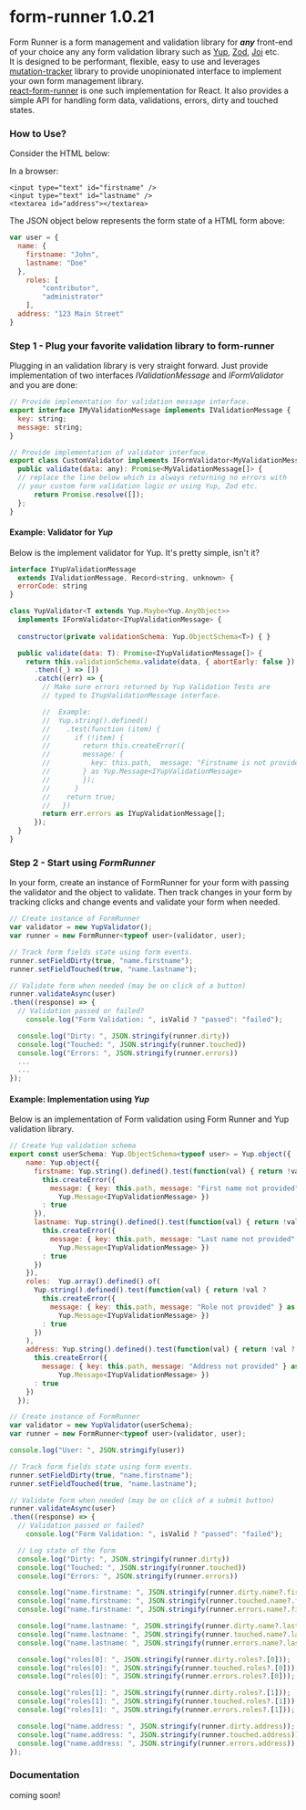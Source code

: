 # form-runner 1.0.21
Form Runner is a form management and validation library for ***any*** front-end of your choice any any form validation library such as [Yup](https://github.com/jquense/yup), [Zod](https://github.com/colinhacks/zod), [Joi](https://github.com/hapijs/joi) etc.  
It is designed to be performant, flexible, easy to use and leverages [mutation-tracker](https://www.npmjs.com/package/mutation-tracker) library to provide unopinionated interface to implement your own form management library.  
[react-form-runner](https://github.com/callmeyaz/react-form-runner) is one such implementation for React. It also provides a simple API for handling form data, validations, errors, dirty and touched states.



### How to Use?

Consider the HTML below:

In a browser:
```browser
<input type="text" id="firstname" />
<input type="text" id="lastname" />
<textarea id="address"></textarea>
```
The JSON object below represents the form state of a HTML form above:
```javascript
var user = {
  name: {
    firstname: "John",
    lastname: "Doe"
  },
    roles: [
        "contributor",
        "administrator"
    ],
  address: "123 Main Street"
}
```

### Step 1 - Plug your favorite validation library to form-runner
Plugging in an validation library is very straight forward. Just provide implementation of two interfaces *IValidationMessage* and *IFormValidator* and you are done:

```javascript
// Provide implementation for validation message interface.
export interface IMyValidationMessage implements IValidationMessage {
  key: string;
  message: string;
}

// Provide implementation of validator interface.
export class CustomValidator implements IFormValidator<MyValidationMessage> {
  public validate(data: any): Promise<MyValidationMessage[]> {
  // replace the line below which is always returning no errors with
  // your custom form validation logic or using Yup, Zod etc.
      return Promise.resolve([]);
  };
}
```
#### Example: Validator for *Yup*

Below is the implement validator for Yup. It's pretty simple, isn't it?

```javascript
interface IYupValidationMessage 
  extends IValidationMessage, Record<string, unknown> {
  errorCode: string
}

class YupValidator<T extends Yup.Maybe<Yup.AnyObject>> 
  implements IFormValidator<IYupValidationMessage> {
  
  constructor(private validationSchema: Yup.ObjectSchema<T>) { }

  public validate(data: T): Promise<IYupValidationMessage[]> {
    return this.validationSchema.validate(data, { abortEarly: false })
      .then((_) => [])
      .catch((err) => {
        // Make sure errors returned by Yup Validation Tests are 
        // typed to IYupValidationMessage interface.

        //  Example:
        //  Yup.string().defined()
        //    .test(function (item) {
        //      if (!item) {
        //        return this.createError({
        //        message: {
        //          key: this.path,  message: "Firstname is not provided."
        //        } as Yup.Message<IYupValidationMessage>
        //        });
        //      }
        //    return true;
        //   })
        return err.errors as IYupValidationMessage[];
      });
  }
}
```

### Step 2 - Start using *FormRunner*

In your form, create an instance of FormRunner for your form with passing the validator and the object to validate.
Then track changes in your form by tracking clicks and change events and validate your form when needed.

```javascript
// Create instance of FormRunner
var validator = new YupValidator();
var runner = new FormRunner<typeof user>(validator, user);

// Track form fields state using form events.
runner.setFieldDirty(true, "name.firstname");
runner.setFieldTouched(true, "name.lastname");

// Validate form when needed (may be on click of a button)
runner.validateAsync(user)
.then((response) => {
  // Validation passed or failed?
    console.log("Form Validation: ", isValid ? "passed": "failed");

  console.log("Dirty: ", JSON.stringify(runner.dirty))
  console.log("Touched: ", JSON.stringify(runner.touched))
  console.log("Errors: ", JSON.stringify(runner.errors))
  ...
  ...
});

```

#### Example: Implementation using *Yup*
Below is an implementation of Form validation using Form Runner and Yup validation library.  

```javascript
// Create Yup validation schema
export const userSchema: Yup.ObjectSchema<typeof user> = Yup.object({
    name: Yup.object({
      firstname: Yup.string().defined().test(function(val) { return !val ?
        this.createError({ 
          message: { key: this.path, message: "First name not provided" } as 
            Yup.Message<IYupValidationMessage> })
        : true 
      }),
      lastname: Yup.string().defined().test(function(val) { return !val ?
        this.createError({ 
          message: { key: this.path, message: "Last name not provided" } as 
            Yup.Message<IYupValidationMessage> })
        : true 
      })
    }),
    roles:  Yup.array().defined().of(
      Yup.string().defined().test(function(val) { return !val ?
        this.createError({ 
          message: { key: this.path, message: "Role not provided" } as 
            Yup.Message<IYupValidationMessage> })
        : true 
      })
    ),
    address: Yup.string().defined().test(function(val) { return !val ?
      this.createError({ 
        message: { key: this.path, message: "Address not provided" } as 
            Yup.Message<IYupValidationMessage> })
      : true 
    })
  });

// Create instance of FormRunner
var validator = new YupValidator(userSchema);
var runner = new FormRunner<typeof user>(validator, user);

console.log("User: ", JSON.stringify(user))

// Track form fields state using form events.
runner.setFieldDirty(true, "name.firstname");
runner.setFieldTouched(true, "name.lastname");

// Validate form when needed (may be on click of a submit button)
runner.validateAsync(user)
.then((response) => {
  // Validation passed or failed?
    console.log("Form Validation: ", isValid ? "passed": "failed");

  // Log state of the form
  console.log("Dirty: ", JSON.stringify(runner.dirty))
  console.log("Touched: ", JSON.stringify(runner.touched))
  console.log("Errors: ", JSON.stringify(runner.errors))

  console.log("name.firstname: ", JSON.stringify(runner.dirty.name?.firstname));
  console.log("name.firstname: ", JSON.stringify(runner.touched.name?.firstname));
  console.log("name.firstname: ", JSON.stringify(runner.errors.name?.firstname));

  console.log("name.lastname: ", JSON.stringify(runner.dirty.name?.lastname))
  console.log("name.lastname: ", JSON.stringify(runner.touched.name?.lastname))
  console.log("name.lastname: ", JSON.stringify(runner.errors.name?.lastname));

  console.log("roles[0]: ", JSON.stringify(runner.dirty.roles?.[0]));
  console.log("roles[0]: ", JSON.stringify(runner.touched.roles?.[0]));
  console.log("roles[0]: ", JSON.stringify(runner.errors.roles?.[0]));

  console.log("roles[1]: ", JSON.stringify(runner.dirty.roles?.[1]));
  console.log("roles[1]: ", JSON.stringify(runner.touched.roles?.[1]));
  console.log("roles[1]: ", JSON.stringify(runner.errors.roles?.[1]));

  console.log("name.address: ", JSON.stringify(runner.dirty.address));
  console.log("name.address: ", JSON.stringify(runner.touched.address));
  console.log("name.address: ", JSON.stringify(runner.errors.address));
});

```

### Documentation

coming soon!

